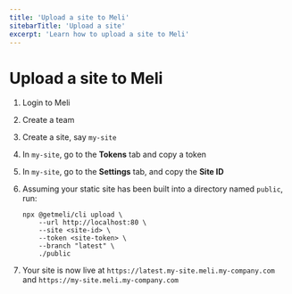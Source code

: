 ```yaml
---
title: 'Upload a site to Meli'
sitebarTitle: 'Upload a site'
excerpt: 'Learn how to upload a site to Meli'
---
```


# Upload a site to Meli

1. Login to Meli
1. Create a team
1. Create a site, say `my-site`
1. In `my-site`, go to the **Tokens** tab and copy a token
1. In `my-site`, go to the **Settings** tab, and copy the **Site ID**
1. Assuming your static site has been built into a directory named `public`, run:

    <div class="code-group">
    
    ```shell script
    npx @getmeli/cli upload \
        --url http://localhost:80 \
        --site <site-id> \
        --token <site-token> \
        --branch "latest" \
        ./public
    ```
    
    </div>
   
1. Your site is now live at `https://latest.my-site.meli.my-company.com` and `https://my-site.meli.my-company.com`
